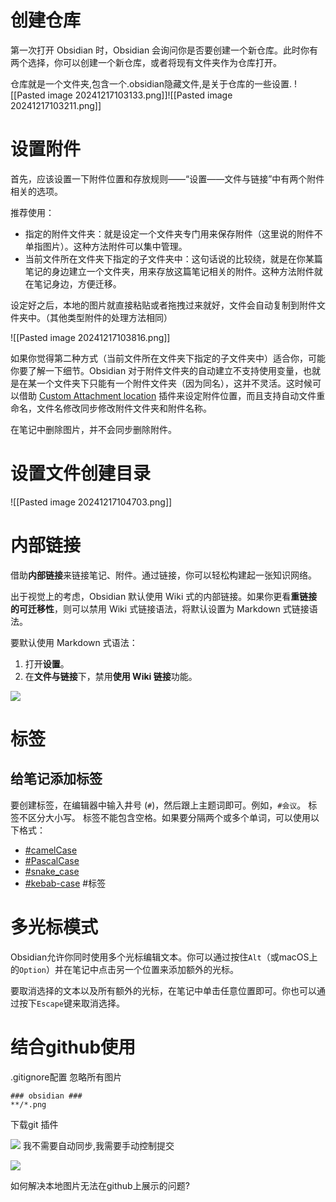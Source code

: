 # 创建仓库

第一次打开 Obsidian 时，Obsidian 会询问你是否要创建一个新仓库。此时你有两个选择，你可以创建一个新仓库，或者将现有文件夹作为仓库打开。

仓库就是一个文件夹,包含一个.obsidian隐藏文件,是关于仓库的一些设置.
![[Pasted image 20241217103133.png]]![[Pasted image 20241217103211.png]]

# 设置附件

首先，应该设置一下附件位置和存放规则——“设置——文件与链接”中有两个附件相关的选项。

推荐使用：

- 指定的附件文件夹：就是设定一个文件夹专门用来保存附件（这里说的附件不单指图片）。这种方法附件可以集中管理。
- 当前文件所在文件夹下指定的子文件夹中：这句话说的比较绕，就是在你某篇笔记的身边建立一个文件夹，用来存放这篇笔记相关的附件。这种方法附件就在笔记身边，方便迁移。

设定好之后，本地的图片就直接粘贴或者拖拽过来就好，文件会自动复制到附件文件夹中。（其他类型附件的处理方法相同）

![[Pasted image 20241217103816.png]]

如果你觉得第二种方式（当前文件所在文件夹下指定的子文件夹中）适合你，可能你要了解一下细节。Obsidian 对于附件文件夹的自动建立不支持使用变量，也就是在某一个文件夹下只能有一个附件文件夹（因为同名），这并不灵活。这时候可以借助 [Custom Attachment location](https://github.com/RainCat1998/obsidian-custom-attachment-location) 插件来设定附件位置，而且支持自动文件重命名，文件名修改同步修改附件文件夹和附件名称。

在笔记中删除图片，并不会同步删除附件。

# 设置文件创建目录


![[Pasted image 20241217104703.png]]

# 内部链接

借助**内部链接**来链接笔记、附件。通过链接，你可以轻松构建起一张知识网络。

出于视觉上的考虑，Obsidian 默认使用 Wiki 式的内部链接。如果你更看**重链接的可迁移性**，则可以禁用 Wiki 式链接语法，将默认设置为 Markdown 式链接语法。

要默认使用 Markdown 式语法：
1. 打开**设置**。
2. 在**文件与链接**下，禁用**使用 Wiki 链接**功能。

![](Pasted%20image%2020241217110251.png)


# 标签

## 给笔记添加标签
要创建标签，在编辑器中输入井号 (`#`)，然后跟上主题词即可。例如，`#会议`。
标签不区分大小写。
标签不能包含空格。如果要分隔两个或多个单词，可以使用以下格式：
- [#camelCase](https://publish.obsidian.md/#camelCase)
- [#PascalCase](https://publish.obsidian.md/#PascalCase)
- [#snake_case](https://publish.obsidian.md/#snake_case)
- [#kebab-case](https://publish.obsidian.md/#kebab-case)
#标签


# 多光标模式

Obsidian允许你同时使用多个光标编辑文本。你可以通过按住`Alt`（或macOS上的`Option`）并在笔记中点击另一个位置来添加额外的光标。

要取消选择的文本以及所有额外的光标，在笔记中单击任意位置即可。你也可以通过按下`Escape`键来取消选择。


# 结合github使用

.gitignore配置
忽略所有图片
```text
### obsidian ###
**/*.png
```


下载git 插件

![](Pasted%20image%2020241217131400.png)
我不需要自动同步,我需要手动控制提交

![](Pasted%20image%2020241217131833.png)


如何解决本地图片无法在github上展示的问题?
